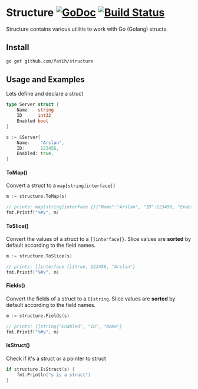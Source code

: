 # Structure [![GoDoc](https://godoc.org/github.com/fatih/structure?status.svg)](http://godoc.org/github.com/fatih/structure) [![Build Status](https://travis-ci.org/fatih/structure.svg)](https://travis-ci.org/fatih/structure)

Structure contains various utilitis to work with Go (Golang) structs.

## Install

```bash
go get github.com/fatih/structure
```

## Usage and Examples

Lets define and declare a struct

```go
type Server struct {
	Name    string
	ID      int32
	Enabled bool
}

s := &Server{
	Name:    "Arslan",
	ID:      123456,
	Enabled: true,
}
```

#### ToMap()

Convert a struct to a `map[string]interface{}`

```go
m := structure.ToMap(s)

// prints: map[string]interface {}{"Name":"Arslan", "ID":123456, "Enabled":true}
fmt.Printf("%#v", m)
```

#### ToSlice()

Convert the values of a struct to a `[]interface{}`. Slice values are
**sorted** by default according to the field names.

```go
m := structure.ToSlice(s)

// prints: []interface {}{true, 123456, "Arslan"}
fmt.Printf("%#v", m)
```

#### Fields()

Convert the fields of a struct to a `[]string`. Slice values are **sorted** by
default according to the field names.

```go
m := structure.Fields(s)

// prints: []string{"Enabled", "ID", "Name"}
fmt.Printf("%#v", m)
```

#### IsStruct()

Check if it's a struct or a pointer to struct

```go
if structure.IsStruct(s) {
    fmt.Println("s is a struct") 
}
```
	

